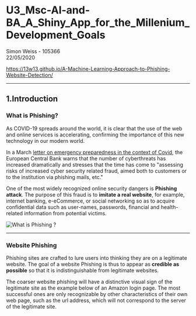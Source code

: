 # U3_Msc-AI-and-BA_A_Shiny_App_for_the_Millenium_Development_Goals 
Simon Weiss - 105366   
22/05/2020

https://13w13.github.io/A-Machine-Learning-Approach-to-Phishing-Website-Detection/

---

## 1.Introduction

### What is Phishing? 


As COVID-19 spreads around the world, it is clear that the use of the web and online services is accelerating, confirming the importance of this new technology in our modern world. 

In a March [letter on emergency preparedness in the context of Covid](https://www.bankingsupervision.europa.eu/press/letterstobanks/shared/pdf/2020/ssm.2020_letter_on_Contingency_preparedness_in_the_context_of_COVID-19.en.pdf?d1c8dc2780e2055243778bedf818efeb), the European Central Bank warns that the number of cyberthreats has increased dramatically and stresses that the time has come to "assessing risks of increased cyber security related fraud, aimed both to customers or to the institution via phishing mails, etc."

One of the most widely recognized online security dangers is **Phishing attack**. The purpose of this fraud is to **imitate a real website**, for example, internet banking, e-eCommerce, or social networking so as to acquire confidential data such as user-names, passwords, financial and health-related information from potential victims.

![What is Phishing ? ](https://encrypted-tbn0.gstatic.com/images?q=tbn%3AANd9GcQ5FQAtr-KcCLCcfXOYZPuFHU7sawmLy4x73w&usqp=CAU)
   
***
  
### Website Phishing
Phishing sites are crafted to lure users into thinking they are on a legitimate website. The goal of a website Phishing is thus to appear as **credible as possible** so that it is indistinguishable from legitimate websites. 

The coarser website phishing will have a distinctive visual sign of the legitimate site as the example below of an Amazon login page. The most successful ones are only recognizable by other characteristics of their own web page, such as the url address, which will not correspond to the server of the legitimate site. 
     
